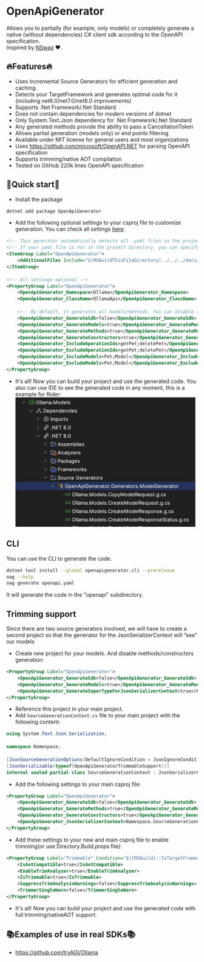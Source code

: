 # OpenApiGenerator
Allows you to partially (for example, only models) or completely generate a native (without dependencies) C# client sdk according to the OpenAPI specification.  
Inspired by [NSwag](https://github.com/RicoSuter/NSwag) ❤️.

## 🔥Features🔥
- Uses Incremental Source Generators for efficient generation and caching.
- Detects your TargetFramework and generates optimal code for it (including net6.0/net7.0/net8.0 improvements)
- Supports .Net Framework/.Net Standard
- Does not contain dependencies for modern versions of dotnet
- Only System.Text.Json dependency for .Net Framework/.Net Standard
- Any generated methods provide the ability to pass a CancellationToken
- Allows partial generation (models only) or end points filtering
- Available under MIT license for general users and most organizations
- Uses https://github.com/microsoft/OpenAPI.NET for parsing OpenAPI specification
- Supports trimming/native AOT compilation
- Tested on GitHub 220k lines OpenAPI specification

## 🚀Quick start🚀
- Install the package
```bash
dotnet add package OpenApiGenerator
```
- Add the following optional settings to your csproj file to customize generation. You can check all settings [here](https://github.com/HavenDV/OpenApiGenerator/blob/76c06e6e2265bc875d0619cfe96e28002fba1d3d/src/libs/OpenApiGenerator/OpenApiGenerator.props):
```xml
<!-- This generator automatically detects all .yaml files in the project directory and adds them to the generation -->
<!-- If your yaml file is not in the project directory, you can specify it manually -->
<ItemGroup Label="OpenApiGenerator">
    <AdditionalFiles Include="$(MSBuildThisFileDirectory)../../../docs/openapi.yaml" />
</ItemGroup>

<!-- All settings optional -->
<PropertyGroup Label="OpenApiGenerator">
    <OpenApiGenerator_Namespace>Ollama</OpenApiGenerator_Namespace>
    <OpenApiGenerator_ClassName>OllamaApi</OpenApiGenerator_ClassName>

    <!-- By default, it generates all models/methods. You can disable this behavior using these properties -->
    <OpenApiGenerator_GenerateSdk>false</OpenApiGenerator_GenerateSdk>
    <OpenApiGenerator_GenerateModels>true</OpenApiGenerator_GenerateModels>
    <OpenApiGenerator_GenerateMethods>true</OpenApiGenerator_GenerateMethods>
    <OpenApiGenerator_GenerateConstructors>true</OpenApiGenerator_GenerateConstructors>
    <OpenApiGenerator_IncludeOperationIds>getPet;deletePet</OpenApiGenerator_IncludeOperationIds>
    <OpenApiGenerator_ExcludeOperationIds>getPet;deletePet</OpenApiGenerator_ExcludeOperationIds>
    <OpenApiGenerator_IncludeModels>Pet;Model</OpenApiGenerator_IncludeModels>
    <OpenApiGenerator_ExcludeModels>Pet;Model</OpenApiGenerator_ExcludeModels>
</PropertyGroup>
```
- It's all! Now you can build your project and use the generated code. You also can use IDE to see the generated code in any moment, this is a example for Rider:  
![rider_show_generated_code.png](assets/rider_show_generated_code.png)

## CLI
You can use the CLI to generate the code.  
```bash
dotnet tool install --global openapigenerator.cli --prerelease
oag --help
oag generate openapi.yaml
```
It will generate the code in the "openapi" subdirectory.

## Trimming support
Since there are two source generators involved, we will have to create a second project so that the generator for the JsonSerializerContext will “see” our models
- Create new project for your models. And disable methods/constructors generation:
```xml
<PropertyGroup Label="OpenApiGenerator">
    <OpenApiGenerator_GenerateSdk>false</OpenApiGenerator_GenerateSdk>
    <OpenApiGenerator_GenerateModels>true</OpenApiGenerator_GenerateModels>
    <OpenApiGenerator_GenerateSuperTypeForJsonSerializerContext>true</OpenApiGenerator_GenerateSuperTypeForJsonSerializerContext>
</PropertyGroup>
```
- Reference this project in your main project.
- Add `SourceGenerationContext.cs` file to your main project with the following content:
```csharp
using System.Text.Json.Serialization;

namespace Namespace;

[JsonSourceGenerationOptions(DefaultIgnoreCondition = JsonIgnoreCondition.WhenWritingNull)]
[JsonSerializable(typeof(OpenApiGeneratorTrimmableSupport))]
internal sealed partial class SourceGenerationContext : JsonSerializerContext;
```
- Add the following settings to your main csproj file:
```xml
<PropertyGroup Label="OpenApiGenerator">
    <OpenApiGenerator_GenerateSdk>false</OpenApiGenerator_GenerateSdk>
    <OpenApiGenerator_GenerateMethods>true</OpenApiGenerator_GenerateMethods>
    <OpenApiGenerator_GenerateConstructors>true</OpenApiGenerator_GenerateConstructors>
    <OpenApiGenerator_JsonSerializerContext>Namespace.SourceGenerationContext</OpenApiGenerator_JsonSerializerContext>
</PropertyGroup>
```
- Add these settings to your new and main csproj file to enable trimming(or use Directory.Build.props file):
```xml
<PropertyGroup Label="Trimmable" Condition="$([MSBuild]::IsTargetFrameworkCompatible('$(TargetFramework)', 'net6.0'))">
    <IsAotCompatible>true</IsAotCompatible>
    <EnableTrimAnalyzer>true</EnableTrimAnalyzer>
    <IsTrimmable>true</IsTrimmable>
    <SuppressTrimAnalysisWarnings>false</SuppressTrimAnalysisWarnings>
    <TrimmerSingleWarn>false</TrimmerSingleWarn>
</PropertyGroup>
```
- It's all! Now you can build your project and use the generated code with full trimming/nativeAOT support.

## 📚Examples of use in real SDKs📚
- https://github.com/tryAGI/Ollama